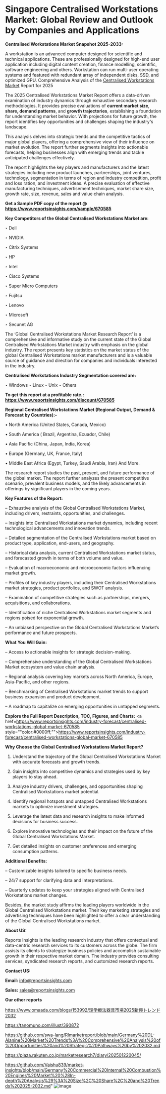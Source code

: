 # Singapore Centralised Workstations Market: Global Review and Outlook by Companies and Applications

<strong>Centralised Workstations Market Snapshot 2025-2033:</strong>

A workstation is an advanced computer designed for scientific and technical applications. These are professionally designed for high-end user application including digital content creation, finance modelling, scientific, software engineering and others. Workstation can run multi-user operating systems and featured with redundant array of independent disks, SSD, and optimized GPU. Comprehensive Analysis of the <a href=https://www.reportsinsights.com/sample/670585>Centralised Workstations Market</a> Report for 2025

The 2025 Centralised Workstations Market Report offers a data-driven examination of industry dynamics through exhaustive secondary research methodologies. It provides precise evaluations of <strong>current market size, share, demand patterns</strong>, and <strong>growth trajectories</strong>, establishing a foundation for understanding market behavior. With projections for future growth, the report identifies key opportunities and challenges shaping the industry's landscape.

This analysis delves into strategic trends and the competitive tactics of major global players, offering a comprehensive view of their influence on market evolution. The report further segments insights into actionable forecasts, helping businesses align with emerging trends and tackle anticipated challenges effectively.

The report highlights the key players and manufacturers and the latest strategies including new product launches, partnerships, joint ventures, technology, segmentation in terms of region and industry competition, profit and loss ration, and investment ideas. A precise evaluation of effective manufacturing techniques, advertisement techniques, market share size, growth rate, size, revenue, sales and value chain analysis.

<strong>Get a Sample PDF copy of the report @ <a href=https://www.reportsinsights.com/sample/670585 style=color:#0000ff;>https://www.reportsinsights.com/sample/670585</a></strong>

<strong>Key Competitors of the Global Centralised Workstations Market are:</strong>

‣ Dell

‣ NVIDIA

‣ Citrix Systems

‣ HP

‣ Intel

‣ Cisco Systems

‣ Super Micro Computers

‣ Fujitsu

‣ Lenovo

‣ Microsoft

‣ Secunet AG

The ‘Global Centralised Workstations Market Research Report’ is a comprehensive and informative study on the current state of the Global Centralised Workstations Market industry with emphasis on the global industry. The report presents key statistics on the market status of the global Centralised Workstations market manufacturers and is a valuable source of guidance and direction for companies and individuals interested in the industry.

<strong>Centralised Workstations Industry Segmentation covered are:</strong>

‣ Windows
‣ Linux
‣ Unix
‣ Others

<strong>To get this report at a profitable rate.: <a href=https://www.reportsinsights.com/discount/670585 style=color:#0000ff;>https://www.reportsinsights.com/discount/670585</a></strong>

<strong>Regional Centralised Workstations Market (Regional Output, Demand &amp; Forecast by Countries):-</strong>

• North America (United States, Canada, Mexico)

• South America ( Brazil, Argentina, Ecuador, Chile)

• Asia Pacific (China, Japan, India, Korea)

• Europe (Germany, UK, France, Italy)

• Middle East Africa (Egypt, Turkey, Saudi Arabia, Iran) And More.

The research report studies the past, present, and future performance of the global market. The report further analyzes the present competitive scenario, prevalent business models, and the likely advancements in offerings by significant players in the coming years.

<strong>Key Features of the Report:</strong>

– Exhaustive analysis of the Global Centralised Workstations Market, including drivers, restraints, opportunities, and challenges.

– Insights into Centralised Workstations market dynamics, including recent technological advancements and innovation trends.

– Detailed segmentation of the Centralised Workstations market based on product type, application, end-users, and geography.

– Historical data analysis, current Centralised Workstations market status, and forecasted growth in terms of both volume and value.

– Evaluation of macroeconomic and microeconomic factors influencing market growth.

– Profiles of key industry players, including their Centralised Workstations market strategies, product portfolios, and SWOT analysis.

– Examination of competitive strategies such as partnerships, mergers, acquisitions, and collaborations.

– Identification of niche Centralised Workstations market segments and regions poised for exponential growth.

– An unbiased perspective on the Global Centralised Workstations Market’s performance and future prospects.

<strong>What You Will Gain:</strong>

– Access to actionable insights for strategic decision-making.

– Comprehensive understanding of the Global Centralised Workstations Market ecosystem and value chain analysis.

– Regional analysis covering key markets across North America, Europe, Asia-Pacific, and other regions.

– Benchmarking of Centralised Workstations market trends to support business expansion and product development.

– A roadmap to capitalize on emerging opportunities in untapped segments.

<strong>Explore the Full Report Description, TOC, Figures, and Charts:</strong>
<a href=https://www.reportsinsights.com/industry-forecast/centralised-workstations-global-market-670585 style=""color:#0000ff;"">https://www.reportsinsights.com/industry-forecast/centralised-workstations-global-market-670585</a>

<strong>Why Choose the Global Centralised Workstations Market Report?</strong>

1. Understand the trajectory of the Global Centralised Workstations Market with accurate forecasts and growth trends.

2. Gain insights into competitive dynamics and strategies used by key players to stay ahead.

3. Analyze industry drivers, challenges, and opportunities shaping Centralised Workstations market potential.

4. Identify regional hotspots and untapped Centralised Workstations markets to optimize investment strategies.

5. Leverage the latest data and research insights to make informed decisions for business success.

6. Explore innovative technologies and their impact on the future of the Global Centralised Workstations Market.

7. Get detailed insights on customer preferences and emerging consumption patterns.

<strong>Additional Benefits:</strong>

– Customizable insights tailored to specific business needs.

– 24/7 support for clarifying data and interpretations.

– Quarterly updates to keep your strategies aligned with Centralised Workstations market changes.

Besides, the market study affirms the leading players worldwide in the Global Centralised Workstations market. Their key marketing strategies and advertising techniques have been highlighted to offer a clear understanding of the Global Centralised Workstations market.

<strong><strong>About US</strong>:</strong>

Reports Insights is the leading research industry that offers contextual and data-centric research services to its customers across the globe. The firm assists its clients to strategize business policies and accomplish sustainable growth in their respective market domain. The industry provides consulting services, syndicated research reports, and customized research reports.

<strong>Contact US:</strong>

<p class=><b>Email:</b> <a href=mailto:info@reportsinsights.com>info@reportsinsights.com</a></p>
<p class=><b>Sales:</b> <a href=mailto:sales@reportsinsights.com>sales@reportsinsights.com</a></p>

<strong>Our other reports</strong>

<a href=https://www.omaada.com/blogs/153992/理学療法器具市場2025新興トレンド2032>https://www.omaada.com/blogs/153992/理学療法器具市場2025新興トレンド2032</a>

<a href=https://tanomuno.com/illust/390872>https://tanomuno.com/illust/390872</a>

<a href=https://github.com/swa-lang/RImarketreport/blob/main/Germany%20DL-Alanine%20Market%20Trends%3A%20Comprehensive%20Analysis%20of%20Opportunities%20and%20Strategic%20Pathways%20by%202032.md>https://github.com/swa-lang/RImarketreport/blob/main/Germany%20DL-Alanine%20Market%20Trends%3A%20Comprehensive%20Analysis%20of%20Opportunities%20and%20Strategic%20Pathways%20by%202032.md</a>

<a href=https://plaza.rakuten.co.jp/marketresearch7/diary/202501220045/>https://plaza.rakuten.co.jp/marketresearch7/diary/202501220045/</a>

<a href=https://github.com/Vaishu839/market-insights/blob/main/Germany%20Commercial%20Internal%20Combustion%20Engines%20Market%20%28In-depth%20Analysis%29%3A%20Size%2C%20Share%2C%20and%20Trends%202025-2032.md>https://github.com/Vaishu839/market-insights/blob/main/Germany%20Commercial%20Internal%20Combustion%20Engines%20Market%20%28In-depth%20Analysis%29%3A%20Size%2C%20Share%2C%20and%20Trends%202025-2032.md</a>"
![image](https://github.com/user-attachments/assets/60ee458f-064a-4bb5-af58-7ff3627a1eaa)
